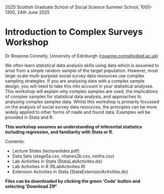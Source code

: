 2025 Scottish Graduate School of Social Science Summer School, 1000-1300, 24th June 2025
# Introduction to Complex Surveys Workshop
Dr Roxanne Connelly, University of Edinburgh (roxanne.connelly@ed.ac.uk)


We often learn statistical data analysis skills using data which is assumed to arise from a simple random sample of the target population. However, most large-scale multi-purpose social survey data resources use complex sampling strategies. If you are analysing data with a complex sample design, you will need to take this into account in your statistical analyses. This workshop will explain why complex samples are used, the implications of complex samples for statistical data analysis, and approaches to analysing complex samples data. Whilst this workshop is primarily focussed on the analysis of social survey data resources, the principles can be more widely applied to other forms of made and found data. Examples will be provided in Stata and R.

**This workshop assumes an understanding of inferential statistics including regression, and familiarity with Stata or R.**

Contents:
- Lecture Slides (lectureslides.pdf)
- Data Sets (stage5a.csv, nhanes2b.csv, nmihs.csv) 
- Lab Activities in Stata (StataLabActivites.do)
- Lab Activities in R (RLabActivities.R)
- Extension Activities in Stata (StataExtensionActivities.do)

**Files can be downloaded by clicking the green 'Code' button and selecting 'Download ZIP'**
